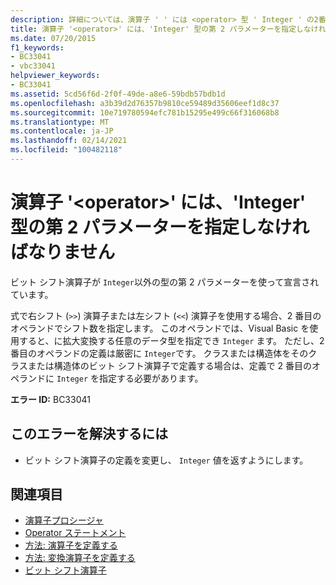 ```yaml
---
description: 詳細については、演算子 ' ' には <operator> 型 ' Integer ' の2番目のパラメーターを指定しなければなりません
title: 演算子 '<operator>' には、'Integer' 型の第 2 パラメーターを指定しなければなりません
ms.date: 07/20/2015
f1_keywords:
- BC33041
- vbc33041
helpviewer_keywords:
- BC33041
ms.assetid: 5cd56f6d-2f0f-49de-a8e6-59bdb57bdb1d
ms.openlocfilehash: a3b39d2d76357b9810ce59489d35606eef1d8c37
ms.sourcegitcommit: 10e719780594efc781b15295e499c66f316068b8
ms.translationtype: MT
ms.contentlocale: ja-JP
ms.lasthandoff: 02/14/2021
ms.locfileid: "100482118"
---
```

# <a name="operator-operator-must-have-a-second-parameter-of-type-integer"></a>演算子 '\<operator>' には、'Integer' 型の第 2 パラメーターを指定しなければなりません

ビット シフト演算子が `Integer`以外の型の第 2 パラメーターを使って宣言されています。  
  
 式で右シフト (`>>`) 演算子または左シフト (`<<`) 演算子を使用する場合、2 番目のオペランドでシフト数を指定します。 このオペランドでは、Visual Basic を使用すると、に拡大変換する任意のデータ型を指定でき `Integer` ます。 ただし、2 番目のオペランドの定義は厳密に `Integer`です。 クラスまたは構造体をそのクラスまたは構造体のビット シフト演算子で定義する場合は、定義で 2 番目のオペランドに `Integer` を指定する必要があります。  
  
 **エラー ID:** BC33041  
  
## <a name="to-correct-this-error"></a>このエラーを解決するには  
  
- ビット シフト演算子の定義を変更し、 `Integer` 値を返すようにします。  
  
## <a name="see-also"></a>関連項目

- [演算子プロシージャ](../programming-guide/language-features/procedures/operator-procedures.md)
- [Operator ステートメント](../language-reference/statements/operator-statement.md)
- [方法: 演算子を定義する](../programming-guide/language-features/procedures/how-to-define-an-operator.md)
- [方法: 変換演算子を定義する](../programming-guide/language-features/procedures/how-to-define-a-conversion-operator.md)
- [ビット シフト演算子](../language-reference/operators/bit-shift-operators.md)
